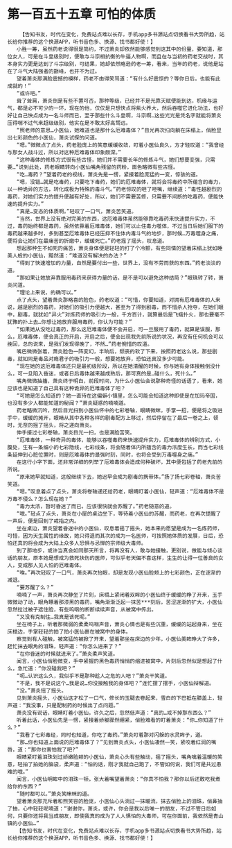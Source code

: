 # 第一百五十五章 可怕的体质
        【告知书友，时代在变化，免费站点难以长存，手机app多书源站点切换看书大势所趋，站长给你推荐的这个换源APP，听书音色多、换源、找书都好使！】
       小胜一筹，虽然药老说得很是简约，不过萧炎却依然能够感觉到这其中的份量，要知道，那位女人，可是在斗皇级别时，便敢与斗宗相抗衡的牛逼人物啊，而且在与当初的药老交战时，其本身实力更是达到了斗宗级别，可结果，她却依然略逊药老一筹，看来，当年的药老，说他是站在了斗气大陆强者的巅峰，也并不为过。
       望着萧炎那满脸震撼的模样，药老不由得笑骂道：“有什么好震惊的？等你日后，也能有此成就的！”
       “或许吧。”
       耸了耸肩，萧炎倒是有些不置可否，那种等级，已经并不是光靠天赋便能到达，机缘与运气，都是必不可少的一环，现在的他，仅仅是只想快点将紫火养大，然后吞噬它进化功法，也好好让自己快点成为一名斗师而已，至于那些什么斗皇啊，斗宗啊…这些光光是凭名字就能将萧炎压得喘不过气来超级级别，他实在是不敢太好高骛远。
       “照老师的意思…小医仙，她难道也是那什么厄难毒体？”目光再次扫向躺在床榻上，俏脸显出七彩颜色的小医仙，萧炎试探的问道。
       “嗯。”微微点了点头，药老脸庞上的笑意缓缓收敛，盯着小医仙良久，方才轻叹道：“我曾经与那女人战斗过，所以对这种厄难毒体印象颇深。”
       “这种毒体的修炼方式很有些古怪，她们并不需要长年的修炼斗气，她们想要变强，只需要…”说到此处，药老眼睛转向小医仙嘴角残留的药粉，面色略微有些古怪。
       “吃…毒药？”望着药老的视线，萧炎先是一愣，紧接着脸庞猛的一变，惊骇的道。
       “嗯，没错…就是吃毒药，只要吃下毒药，她们的厄难毒体，就将会将毒药中所蕴含的毒力，以一种诡异的方法，转化成极为特殊的毒斗气。”药老惊叹的咂了咂嘴，继续道：“毒性越剧烈的毒药，对她们实力的提升便越有好处，所以，她们不需要苦修，只需要不间断的吃毒药，便能快速的提升实力。”
       “真是…变态的体质啊。”轻叹了一口气，萧炎苦笑道。
       “当然，世界上没有绝对完美的东西，这厄难毒体虽然能够靠吃毒药来快速提升实力，不过，毒药始终都是毒药，虽然依靠着厄难毒体，她们可以止住毒力噬体，不过当日后她们服下的毒药越来越多时，多到甚至厄难毒体已经压抑不住体内毒斗气的地步，那时候…万毒噬身之痛，便将会让她们在最痛苦的折磨中，缓缓死亡。”药老摇了摇头，叹息道。
       想起那种生不如死的痛苦，萧炎身体便是轻轻的打了个冷颤，有些同情的望着床榻上犹如睡美人般的小医仙，黯然道：“难道没有解决的办法？”
       “得到了快速增加的力量，自然是要付出一些，世界上，没有不劳而获的东西。”药老淡淡的道。
       “那如果让她放弃靠服用毒药来获得力量的话，是不是可以避免这种结局？”眼珠转了转，萧炎问道。
       “理论上来说，的确可以。”
       点了点头，望着萧炎那略喜的脸色，药老叹道：“可惜，你要知道，对拥有厄难毒体的人来说，越是剧烈的毒药，对她们的吸引力便越大，甚至为了得到剧毒，而不惜杀人抢夺，在她们眼中，剧毒，就犹如“异火”对炼药师的吸引力一般，千方百计，就算最后是飞蛾扑火，那也要毫不犹豫的扑上去…你想让她放弃服用毒药，你认为可能？”
       “如果她从没吃过毒药，那么这厄难毒体便不会开启，可一旦服用了毒药，就算是误服，那么，厄难毒体，便会真正的开启，开启之后，便会出现我先前所说的状况，再没有任何机会可以挽回，总的说来，是我们发现得晚了，不然…”药老惋惜的叹道。
       嘴巴微微张着，萧炎脸色一阵变幻，半晌后，颓丧的软了下来，按照药老这么说，那些剧毒，就如同是毒品对瘾君子的吸引力一般，想要她放弃，恐怕还真没多少可能。
       “现在她的这厄难毒体还只是最初级阶段，所以在她清醒的时候，你与她有身体接触倒没什么，可一旦陷入昏迷，或者日后毒体越来越成熟后，那可真的是…碰什么，死什么。”
       嘴角微微抽搐，萧炎终于明白，前段时间，为什么小医仙会说那种奇怪的话语了，看来，她应该也是知道了自己具有这种诡异的厄难毒体了吧？
       “可她是怎么知道的？她一直待在这偏僻小镇里，怎么可能会知道这种即使是在加玛帝国，也没有多少人都能知道的秘闻？”萧炎疑惑的喃喃道。
       药老略微沉吟，然后目光扫到小医仙怀中的七彩卷轴，眼睛微眯，手掌一招，便是将之吸进手中，缓缓的摊开，眼睛从其中各种各样的剧毒配方上移过，然后停留在了最后一卷之上，顿时，无奈的摇了摇头，将之递向萧炎。
       伸手接过七彩卷轴，萧炎目光一扫，也是满脸苦笑。
       “厄难毒体，一种奇异的毒体，能够以吞噬毒药来快速提升实力，厄难毒体的辨别方式，小腹处，生有一条细小的七彩隐线，七彩线条，将会随着体内所蕴含的毒力浓度生长，而当七彩线条延伸到心脏位置时，则是厄难毒体的最强时刻，同时，也将会受到万毒噬身之痛。”
       在这行小字下面，还非常详细的列举了厄难毒体会造成何种破坏，其中便包括了药老先前的所说。
       “原来她早就知道，这般继续下去，她迟早会成为剧毒的携带体。”扬了扬七彩卷轴，萧炎苦笑道。
       “嗯。”叹息着点了点头，萧炎将卷轴递还给药老，眼睛盯着小医仙，轻声道：“厄难毒体不是万毒不侵么？怎么现在她？”
       “毒力太浓，暂时昏迷了而已，应该很快就会苏醒了。”药老随意的道。
       “哦。”轻点了点头，萧炎在小屋的桌边坐下，等待着小医仙的苏醒，而药老，在再次提醒了一声后，便是回到了戒指之内。
       坐在桌边，萧炎望着昏迷中的小医仙，叹息着摇了摇头，她本来的愿望是成为一名炼药师，可惜，因为天生属性的缘故，她只得退而其次的成为一名医师，可按照她体质的发展，日后，恐怕还真的将会成为大陆上众多人恐惧与忌惮的宗师级大毒师。
       到了那地步，或许当真会如同那天所言，将再没有人，敢与她接触，更别说，做能与倾心谈话的朋友，原本她是想成为救死扶伤的医师，可似乎老天偏不喜这样，生生的让得一位善良的女人，变成那人见人怕的厄难毒体。
       “唉。”再次轻叹了一口气，萧炎再次抬眼，却是发现小医仙脸颊上的七彩颜色，正在逐渐的减退。
       “要苏醒了么？”
       喃喃了一声，萧炎再次静坐了片刻，床榻上紧闭着双眸的小医仙终于缓缓的睁了开来，玉手微微动了动，眼角瞟着那漆黑的毒药，嘴角渐渐泛起一抹苦***刻后，苦涩逐渐的扩大，小医仙忽然拉过被子遮住脸，有些呜咽的断断续续声音，从被窝中传出。
       “又没有克制住…我真是该死呢。”
       坐在椅子上，听着那微弱的柔柔呜咽声音，萧炎心情也是有些沉重，缓缓的站起身来，坐在床榻边，手掌轻轻的拍了拍小医仙裹在被窝中的身体。
       察觉到有人碰触，被窝猛的被掀了开来，望着那坐在床边的少年，小医仙美眸睁大了许多，赶忙抹去眼角的泪珠，轻声道：“你怎么进来了？”
       “在你昏迷的时候就进来了。”萧炎柔声笑道。
       闻言，小医仙俏脸微变，手中紧握的黑色毒药悄悄的缩进被窝中，片刻后忽然似是想起了什么，急忙道：“你没碰我吧？”
       “呃…认识这么久，我似乎不是那种趁人之危的人吧？”萧炎干笑道。
       “不是，我不是说这个…我是说…你没接触我的身体吧？”连忙摆了摆手，小医仙辩解道。
       “没。”萧炎摇了摇头。
       见到萧炎摇头，小医仙这才松了一口气，修长的玉腿去卷起来，雪白的下巴抵在膝盖上，轻声道：“我没事，只是配制药的时候出了点问题。”
       萧炎没有说话，眼睛盯着小医仙，许久之后，忽然低声道：“真的…戒不掉那东西么？”
       听着此话，小医仙先是一愣，紧接着娇躯骤然绷紧，俏脸难看的盯着萧炎：“你…你知道了什么？”
       “我看了七彩毒经，同时也知道，你吃了毒药。”萧炎盯着那对闪躲的水灵眸子，道。
       “那…你也知道上面说的厄难毒体了？”见到萧炎点头，小医仙凄然一笑，紧咬着红润的嘴唇，道：“那你也害怕我了吧?”
       眼睛紧盯着泪珠划过娇嫩脸颊的小医仙，萧炎心头有些触动，摇了摇头，嘴角噙着温暖的笑意，轻拍了拍她的脑袋，柔声道：“怕的话，刚才我就自己跑了，不管如何说，我们可是共过患难的哦。”
       闻言，小医仙明眸中的泪珠一顿，张大着嘴望着萧炎：“你真不怕我？那你以后还敢吃我煮给你的东西？”
       “随时都可以。”萧炎笑眯眯的道。
       望着萧炎那充斥着和煦笑容的脸庞，小医仙心头淌过一抹暖流，抹去俏脸上的泪珠，俏鼻抽了抽，心中轻轻呢喃道：“谢谢你，萧炎，或许，你会是我以后唯一的朋友，不过不管日后如何，只要你还将我当成朋友，即使我真的成为了人人惧怕的大毒师，可在你面前，我依然是青山镇的小医仙…”
       【告知书友，时代在变化，免费站点难以长存，手机app多书源站点切换看书大势所趋，站长给你推荐的这个换源APP，听书音色多、换源、找书都好使！】
